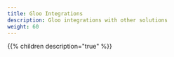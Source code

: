 ```yaml
---
title: Gloo Integrations
description: Gloo integrations with other solutions
weight: 60
---
```


{{% children description="true" %}}
